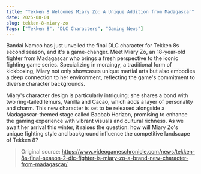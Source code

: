 ```yaml
---
title: "Tekken 8 Welcomes Miary Zo: A Unique Addition from Madagascar"
date: 2025-08-04
slug: tekken-8-miary-zo
Tags: ["Tekken 8", "DLC Characters", "Gaming News"]
---
```

Bandai Namco has just unveiled the final DLC character for Tekken 8s second season, and it's a game-changer. Meet Miary Zo, an 18-year-old fighter from Madagascar who brings a fresh perspective to the iconic fighting game series. Specializing in moraingy, a traditional form of kickboxing, Miary not only showcases unique martial arts but also embodies a deep connection to her environment, reflecting the game's commitment to diverse character backgrounds.

Miary's character design is particularly intriguing; she shares a bond with two ring-tailed lemurs, Vanilla and Cacao, which adds a layer of personality and charm. This new character is set to be released alongside a Madagascar-themed stage called Baobab Horizon, promising to enhance the gaming experience with vibrant visuals and cultural richness. As we await her arrival this winter, it raises the question: how will Miary Zo's unique fighting style and background influence the competitive landscape of Tekken 8?

> Original source: https://www.videogameschronicle.com/news/tekken-8s-final-season-2-dlc-fighter-is-miary-zo-a-brand-new-character-from-madagascar/